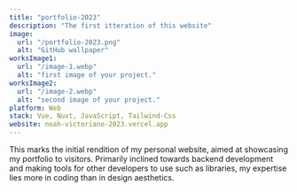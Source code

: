 ```yaml
---
title: "portfolio-2023"
description: "The first itteration of this website"
image:
  url: "/portfolio-2023.png"
  alt: "GitHub wallpaper"
worksImage1:
  url: "/image-1.webp"
  alt: "first image of your project."
worksImage2:
  url: "/image-2.webp"
  alt: "second image of your project."
platform: Web
stack: Vue, Nuxt, JavaScript, Tailwind-Css
website: noah-victoriano-2023.vercel.app
---
```


This marks the initial rendition of my personal website, aimed at showcasing my portfolio to visitors. Primarily inclined towards backend development and making tools for other developers to use such as libraries, my expertise lies more in coding than in design aesthetics.
